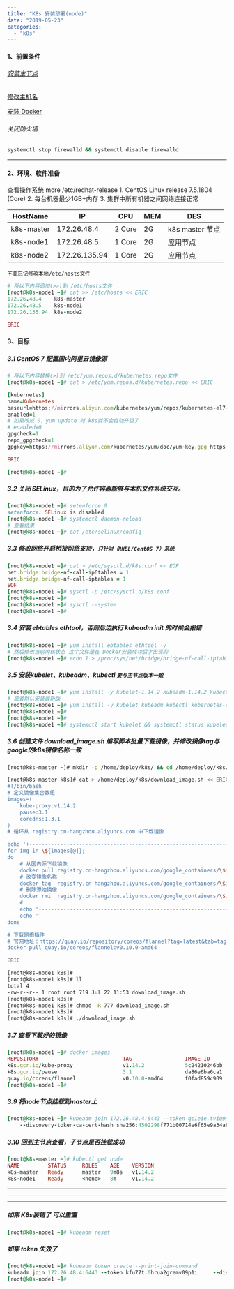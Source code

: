 ```yaml
---
title: "K8s 安装部署(node)"
date: "2019-05-23"
categories: 
  - "k8s"
---
```


#### 1、前置条件

###### [安装主节点](http://www.dev-share.top/2019/05/21/k8s-%E5%AE%89%E8%A3%85%E9%83%A8%E7%BD%B2/ "安装主节点")

[修改主机名](http://www.dev-share.top/2018/10/10/linux-%E4%BF%AE%E6%94%B9%E4%B8%BB%E6%9C%BA%E5%90%8D/ "修改主机名")

[安装 Docker](http://www.dev-share.top/2017/11/16/%E5%AE%89%E8%A3%85-docker/ "安装 Docker")

###### 关闭防火墙

```ruby
systemctl stop firewalld && systemctl disable firewalld
```

* * *

#### 2、环境、软件准备

查看操作系统 more /etc/redhat-release 1. CentOS Linux release 7.5.1804 (Core) 2. 每台机器最少1GB+内存 3. 集群中所有机器之间网络连接正常

| HostName | IP | CPU | MEM | DES |
| --- | --- | --- | --- | --- |
| k8s-master | 172.26.48.4 | 2 Core | 2G | k8s master 节点 |
| k8s-node1 | 172.26.48.5 | 1 Core | 2G | 应用节点 |
| k8s-node2 | 172.26.135.94 | 1 Core | 2G | 应用节点 |

`不要忘记修改本地/etc/hosts文件`

```ruby
# 将以下内容追加(>>)到 /etc/hosts文件
[root@k8s-node1 ~]# cat >> /etc/hosts << ERIC
172.26.48.4    k8s-master
172.26.48.5    k8s-node1
172.26.135.94  k8s-node2

ERIC

```

#### 3、目标

##### 3.1 CentOS 7 配置国内阿里云镜像源

```ruby
# 将以下内容替换(>)到 /etc/yum.repos.d/kubernetes.repo文件
[root@k8s-node1 ~]# cat > /etc/yum.repos.d/kubernetes.repo << ERIC

[kubernetes]
name=Kubernetes
baseurl=https://mirrors.aliyun.com/kubernetes/yum/repos/kubernetes-el7-x86_64/
enabled=1
# 如果改成 0，yum update 时 k8s就不会自动升级了
# enabled=0
gpgcheck=1
repo_gpgcheck=1
gpgkey=https://mirrors.aliyun.com/kubernetes/yum/doc/yum-key.gpg https://mirrors.aliyun.com/kubernetes/yum/doc/rpm-package-key.gpg

ERIC

[root@k8s-node1 ~]#
```

##### 3.2 关闭 SELinux，目的为了允许容器能够与本机文件系统交互。

```ruby
[root@k8s-node1 ~]# setenforce 0
setenforce: SELinux is disabled
[root@k8s-node1 ~]# systemctl daemon-reload
# 查看结果
[root@k8s-node1 ~]# cat /etc/selinux/config
```

##### 3.3 修改网络开启桥接网络支持，`只针对（RHEL/CentOS 7）系统`

```ruby
[root@k8s-node1 ~]# cat > /etc/sysctl.d/k8s.conf << EOF
net.bridge.bridge-nf-call-ip6tables = 1
net.bridge.bridge-nf-call-iptables = 1
EOF
[root@k8s-node1 ~]# sysctl -p /etc/sysctl.d/k8s.conf
[root@k8s-node1 ~]#
[root@k8s-node1 ~]# sysctl --system
[root@k8s-node1 ~]#
```

##### 3.4 安装 ebtables ethtool，否则后边执行 kubeadm init 的时候会报错

```ruby
[root@k8s-node1 ~]# yum install ebtables ethtool -y
# 然后修改当前内核状态 这个文件是在 Docker安装成功后才出现的
[root@k8s-node1 ~]# echo 1 > /proc/sys/net/bridge/bridge-nf-call-iptables
```

##### 3.5 安装kubelet、kubeadm、kubectl `要与主节点版本一致`

```ruby
[root@k8s-node1 ~]# yum install -y kubelet-1.14.2 kubeadm-1.14.2 kubectl-1.14.2 kubernetes-cni-0.7.5
# 或者默认安装最新版
[root@k8s-node1 ~]# yum install -y kubelet kubeadm kubectl kubernetes-cni
[root@k8s-node1 ~]#
[root@k8s-node1 ~]#
[root@k8s-node1 ~]# systemctl start kubelet && systemctl status kubelet && systemctl enable kubelet
```

##### 3.6 创建文件 download\_image.sh 编写脚本批量下载镜像，并修改镜像tag与google的k8s镜像名称一致

```bash
[root@k8s-master ~]# mkdir -p /home/deploy/k8s/ && cd /home/deploy/k8s/

[root@k8s-master k8s]# cat > /home/deploy/k8s/download_image.sh << ERIC
#!/bin/bash
# 定义镜像集合数组
images=(
    kube-proxy:v1.14.2
    pause:3.1
    coredns:1.3.1
)
# 循环从 registry.cn-hangzhou.aliyuncs.com 中下载镜像

echo '+----------------------------------------------------------------+'
for img in \${images[@]};
do
    # 从国内源下载镜像
    docker pull registry.cn-hangzhou.aliyuncs.com/google_containers/\$img
    # 改变镜像名称
    docker tag  registry.cn-hangzhou.aliyuncs.com/google_containers/\$img k8s.gcr.io/\$img
    # 删除源始镜像
    docker rmi  registry.cn-hangzhou.aliyuncs.com/google_containers/\$img
    #
    echo '+----------------------------------------------------------------+'
    echo ''
done

# 下载网络插件
# 官网地址：https://quay.io/repository/coreos/flannel?tag=latest&tab=tags
docker pull quay.io/coreos/flannel:v0.10.0-amd64

ERIC

[root@k8s-node1 k8s]#
[root@k8s-node1 k8s]# ll
total 4
-rw-r--r-- 1 root root 719 Jul 22 11:53 download_image.sh
[root@k8s-node1 k8s]#
[root@k8s-node1 k8s]# chmod -R 777 download_image.sh
[root@k8s-node1 k8s]#
[root@k8s-node1 k8s]# ./download_image.sh
```

##### 3.7 查看下载好的镜像

```ruby
[root@k8s-node1 ~]# docker images
REPOSITORY                           TAG                 IMAGE ID            CREATED             SIZE
k8s.gcr.io/kube-proxy                v1.14.2             5c24210246bb        7 days ago          82.1MB
k8s.gcr.io/pause                     3.1                 da86e6ba6ca1        17 months ago       742kB
quay.io/coreos/flannel               v0.10.0-amd64       f0fad859c909        22 months ago       44.6 MB
[root@k8s-node1 ~]#
```

##### 3.9 将node节点挂载到master上

```ruby
[root@k8s-node1 ~]# kubeadm join 172.26.48.4:6443 --token qc1eie.tviq9mcibgdssqgm \
    --discovery-token-ca-cert-hash sha256:4502298f771b00714e6f65e9a34a8f5651094aac917f1d42e9bcaf20658525bf
```

##### 3.10 回到主节点查看，子节点是否挂载成功

```ruby
[root@k8s-master ~]# kubectl get node
NAME         STATUS     ROLES    AGE    VERSION
k8s-master   Ready      master   9m8s   v1.14.2
k8s-node1    Ready      <none>   8m     v1.14.2
```

* * *

* * *

* * *

##### 如果 K8s装错了 可以重置

```ruby
[root@k8s-node1 ~]# kubeadm reset
```

##### 如果 token 失效了

```ruby
[root@k8s-node1 ~]# kubeadm token create --print-join-command
kubeadm join 172.26.48.4:6443 --token kfu77t.0hrua2gremv09p1i     --discovery-token-ca-cert-hash sha256:4502298f771b00714e6f65e9a34a8f5651094aac917f1d42e9bcaf20658525bf
[root@k8s-node1 ~]#
```

